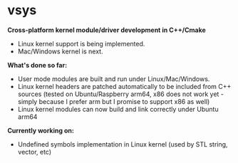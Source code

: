 # vsys
**Cross-platform kernel module/driver development in C++/Cmake**
- Linux kernel support is being implemented. 
- Mac/Windows kernel is next.

**What's done so far:**
- User mode modules are built and run under Linux/Mac/Windows.
- Linux kernel headers are patched automatically to be included from C++ sources (tested on Ubuntu/Raspberry arm64, x86 does not work yet - simply because I prefer arm but I promise to support x86 as well)
- Linux kernel modules can now build and link correctly under Ubuntu arm64

**Currently working on:**
- Undefined symbols implementation in Linux kernel (used by STL string, vector, etc)
